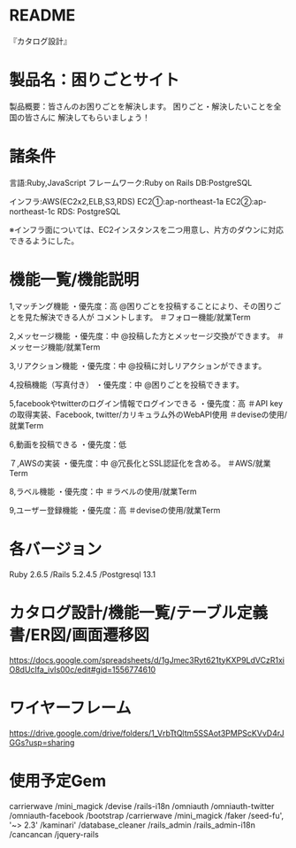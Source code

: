 # README

『カタログ設計』
# 製品名：困りごとサイト
製品概要：皆さんのお困りごとを解決します。
		困りごと・解決したいことを全国の皆さんに
		解決してもらいましょう！

# 諸条件
言語:Ruby,JavaScript
フレームワーク:Ruby on Rails
DB:PostgreSQL

インフラ:AWS(EC2x2,ELB,S3,RDS)
EC2①:ap-northeast-1a
EC2②:ap-northeast-1c
RDS: PostgreSQL

※インフラ面については、EC2インスタンスを二つ用意し、片方のダウンに対応できるようにした。

# 機能一覧/機能説明
1,マッチング機能
 ・優先度：高
    @困りごとを投稿することにより、その困りごとを見た解決できる人が
		コメントします。
＃フォロー機能/就業Term

2,メッセージ機能
 ・優先度：中
    @投稿した方とメッセージ交換ができます。
＃メッセージ機能/就業Term

3,リアクション機能
 ・優先度：中
    @投稿に対しリアクションができます。

4,投稿機能（写真付き）
 ・優先度：中
    @困りごとを投稿できます。

5,facebookやtwitterのログイン情報でログインできる
 ・優先度：高
＃API keyの取得実装、Facebook, twitter/カリキュラム外のWebAPI使用
＃deviseの使用/就業Term

6,動画を投稿できる
 ・優先度：低

７,AWSの実装
 ・優先度：中
   @冗長化とSSL認証化を含める。
＃AWS/就業Term

8,ラベル機能
 ・優先度：中
 ＃ラベルの使用/就業Term

9,ユーザー登録機能
 ・優先度：高
 ＃deviseの使用/就業Term


# 各バージョン
Ruby 2.6.5 /Rails 5.2.4.5 /Postgresql 13.1

# カタログ設計/機能一覧/テーブル定義書/ER図/画面遷移図
https://docs.google.com/spreadsheets/d/1gJmec3Ryt621tyKXP9LdVCzR1xiO8dUcIfa_ivIs00c/edit#gid=1556774610

# ワイヤーフレーム
https://drive.google.com/drive/folders/1_VrbTtQltm5SSAot3PMPScKVvD4rJGGs?usp=sharing

# 使用予定Gem
carrierwave
/mini_magick
/devise
/rails-i18n
/omniauth
/omniauth-twitter
/omniauth-facebook
/bootstrap
/carrierwave
/mini_magick
/faker
/seed-fu', '~> 2.3'
/kaminari'
/database_cleaner
/rails_admin
/rails_admin-i18n
/cancancan
/jquery-rails
